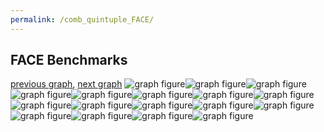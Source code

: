 ```yaml
---
permalink: /comb_quintuple_FACE/
---
```



 ## FACE Benchmarks

[previous graph](../comb_quintuple_F/), [next graph](../comb_quintuple_FLOYD/)
![graph figure](./images/quintuple/FACE/FACE-AVL_box.png)![graph figure](./images/quintuple/FACE/FACE-A_box.png)![graph figure](./images/quintuple/FACE/FACE-CYPHERD_box.png)![graph figure](./images/quintuple/FACE/FACE-EGG_box.png)![graph figure](./images/quintuple/FACE/FACE-FACE_box.png)![graph figure](./images/quintuple/FACE/FACE-FLOYD_box.png)![graph figure](./images/quintuple/FACE/FACE-F_box.png)![graph figure](./images/quintuple/FACE/FACE-H_box.png)![graph figure](./images/quintuple/FACE/FACE-JSOND_box.png)![graph figure](./images/quintuple/FACE/FACE-K_box.png)![graph figure](./images/quintuple/FACE/FACE-O_box.png)![graph figure](./images/quintuple/FACE/FACE-PDFD_box.png)![graph figure](./images/quintuple/FACE/FACE-RB_box.png)![graph figure](./images/quintuple/FACE/FACE-ROD_box.png)![graph figure](./images/quintuple/FACE/FACE-SMATRIX_box.png)![graph figure](./images/quintuple/FACE/FACE-SORTD_box.png)![graph figure](./images/quintuple/FACE/FACE-ZB_box.png)